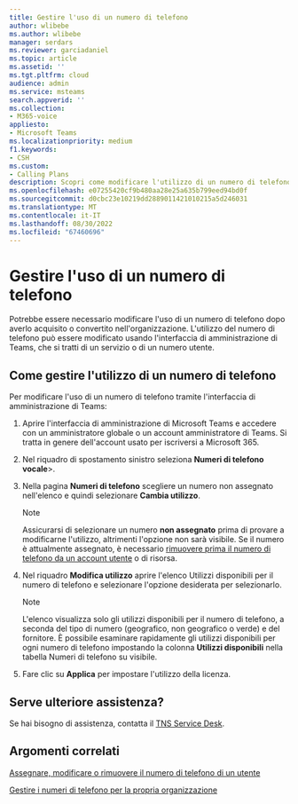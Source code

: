 ```yaml
---
title: Gestire l'uso di un numero di telefono
author: wlibebe
ms.author: wlibebe
manager: serdars
ms.reviewer: garciadaniel
ms.topic: article
ms.assetid: ''
ms.tgt.pltfrm: cloud
audience: admin
ms.service: msteams
search.appverid: ''
ms.collection:
- M365-voice
appliesto:
- Microsoft Teams
ms.localizationpriority: medium
f1.keywords:
- CSH
ms.custom:
- Calling Plans
description: Scopri come modificare l'utilizzo di un numero di telefono da utilizzare come numero di servizio o come numero utente.
ms.openlocfilehash: e07255420cf9b480aa28e25a635b799eed94bd0f
ms.sourcegitcommit: d0cbc23e10219dd2889011421010215a5d246031
ms.translationtype: MT
ms.contentlocale: it-IT
ms.lasthandoff: 08/30/2022
ms.locfileid: "67460696"
---
```

# <a name="manage-the-usage-of-a-phone-number"></a>Gestire l'uso di un numero di telefono

Potrebbe essere necessario modificare l'uso di un numero di telefono dopo averlo acquisito o convertito nell'organizzazione. L'utilizzo del numero di telefono può essere modificato usando l'interfaccia di amministrazione di Teams, che si tratti di un servizio o di un numero utente.

## <a name="how-to-manage-the-usage-of-a-phone-number"></a>Come gestire l'utilizzo di un numero di telefono

Per modificare l'uso di un numero di telefono tramite l'interfaccia di amministrazione di Teams:

1. Aprire l'interfaccia di amministrazione di Microsoft Teams e accedere con un amministratore globale o un account amministratore di Teams. Si tratta in genere dell'account usato per iscriversi a Microsoft 365.

2. Nel riquadro di spostamento sinistro seleziona **Numeri di telefono** **vocale**\>.

3. Nella pagina **Numeri di telefono** scegliere un numero non assegnato nell'elenco e quindi selezionare **Cambia utilizzo**.

      > [!NOTE]
      > Assicurarsi di selezionare un numero **non assegnato** prima di provare a modificarne l'utilizzo, altrimenti l'opzione non sarà visibile. Se il numero è attualmente assegnato, è necessario [rimuovere prima il numero di telefono da un account utente](/MicrosoftTeams/assign-change-or-remove-a-phone-number-for-a-user#remove-a-phone-number-from-a-user) o di risorsa.

4. Nel riquadro **Modifica utilizzo** aprire l'elenco Utilizzi disponibili per il numero di telefono e selezionare l'opzione desiderata per selezionarlo.

      > [!NOTE]
      > L'elenco visualizza solo gli utilizzi disponibili per il numero di telefono, a seconda del tipo di numero (geografico, non geografico o verde) e del fornitore. È possibile esaminare rapidamente gli utilizzi disponibili per ogni numero di telefono impostando la colonna **Utilizzi disponibili** nella tabella Numeri di telefono su visibile.

5. Fare clic su **Applica** per impostare l'utilizzo della licenza.

## <a name="still-need-assistance"></a>Serve ulteriore assistenza?

Se hai bisogno di assistenza, contatta il [TNS Service Desk](/contact-tns-service-desk.md).

## <a name="related-topics"></a>Argomenti correlati

[Assegnare, modificare o rimuovere il numero di telefono di un utente](/microsoftteams/assign-change-or-remove-a-phone-number-for-a-user)

[Gestire i numeri di telefono per la propria organizzazione](/microsoftteams/manage-phone-numbers-for-your-organization)
